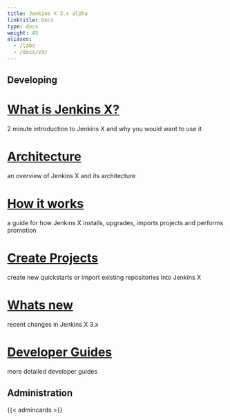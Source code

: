 ```yaml
---
title: Jenkins X 3.x alpha
linktitle: Docs
type: docs
weight: 45
aliases:
  - /labs
  - /docs/v3/
---
```



## Developing

<div class="row">
  <div class="col-sm-4">
    <div class="card text-center h-100">
      <div class="card-body align-center">
        <h1 class="card-title">
          <a href="/docs/v3/about/what" title="What is Jenkins X and why would I use it">What is Jenkins X?</a>          
        </h1>
        <p class="card-text align-bottom">2 minute introduction to Jenkins X and why you would want to use it</p>
      </div>
    </div>
  </div>
  <div class="col-sm-4">
    <div class="card text-center h-100">
      <div class="card-body align-center">
        <h1 class="card-title">
          <a href="/docs/v3/about/overview/" title="Overview of Jenkins X and its architecture">Architecture</a>          
        </h1>
        <p class="card-text align-bottom">an overview of Jenkins X and its architecture</p>
      </div>
    </div>
  </div>
  <div class="col-sm-4">
    <div class="card text-center h-100">
      <div class="card-body align-center">
        <h1 class="card-title">
          <a href="/docs/v3/about/how-it-works/" title="How Jenkins X works">How it works</a>          
        </h1>
        <p class="card-text align-bottom">a guide for how Jenkins X installs, upgrades, imports projects and performs promotion</p>
      </div>
    </div>
  </div>
</div>

<div class="row pt-4">
  <div class="col-sm-4">
    <div class="card text-center h-100">
      <div class="card-body align-center">
        <h1 class="card-title">
          <a href="/docs/v3/develop/create-project/" title="create quickstarts or import new repositories">Create Projects</a>          
        </h1>
        <p class="card-text align-bottom">create new quickstarts or import existing repositories into Jenkins X</p>
      </div>
    </div>
  </div> 
  <div class="col-sm-4">
    <div class="card text-center h-100">
      <div class="card-body align-center">
        <h1 class="card-title">
          <a href="/docs/v3/about/changes/" title="what has changed">Whats new</a>          
        </h1>
        <p class="card-text align-bottom">recent changes in Jenkins X 3.x</p>
      </div>
    </div>
  </div>
  <div class="col-sm-4">
    <div class="card text-center h-100">
      <div class="card-body align-center">
        <h1 class="card-title">
          <a href="/docs/v3/develop/" title="GCP with GKE">Developer Guides</a>          
        </h1>
        <p class="card-text align-bottom">more detailed developer guides</p>
      </div>
    </div>
  </div>
</div>


## Administration

{{< admincards >}}


